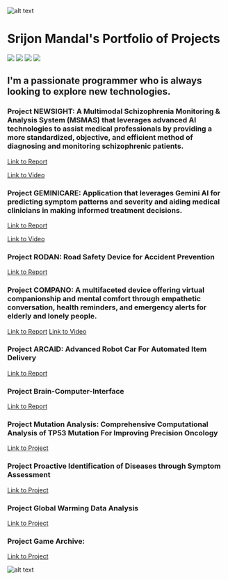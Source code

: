 ![alt text](https://github.com/srijonmandal1/srijonmandal1/blob/main/spaceman.png)
# Srijon Mandal's Portfolio of Projects

![](https://visitor-badge.laobi.icu/badge?page_id=srijonmandal1.srijonmandal1) 
![](https://img.shields.io/badge/OS-Mac&nbsp;10-informational?style=flat&logo=windows&logoColor=blue&color=0C7DBE)
![](https://img.shields.io/badge/Editor-VS&nbsp;Code-informational?style=flat&logo=visual-studio-code&logoColor=blue&color=0C7DBE)
![](https://img.shields.io/badge/Shell-&nbsp;Terminal-informational?style=flat&logo=windows-terminal&logoColor=blue&color=0C7DBE)

## I'm a passionate programmer who is always looking to explore new technologies.
### Project NEWSIGHT: A Multimodal Schizophrenia Monitoring & Analysis System (MSMAS) that leverages advanced AI technologies to assist medical professionals by providing a more standardized, objective, and efficient method of diagnosing and monitoring schizophrenic patients. 

[Link to Report](https://github.com/srijonmandal1/schizophrenia-patient-data-analysis/blob/main/GenAI_Project_Schizophrenia_Patient_Analytics.pdf)

[Link to Video](https://youtu.be/FEo1geGduNI) 
  
### Project GEMINICARE: Application that leverages Gemini AI for predicting symptom patterns and severity and aiding medical clinicians in making informed treatment decisions.
[Link to Report](https://github.com/srijonmandal1/geminicare-autism-treatment/blob/main/documents/GeminiCare_Presentation_SRIJON_MANDAL.pdf)

[Link to Video](https://youtu.be/LhjeUkW6KB8) 

### Project RODAN: Road Safety Device for Accident Prevention
[Link to Report](https://github.com/srijonmandal1/RODAN/blob/dev/RODAN_Road-Safety-Device-For-Accident-Prevention.pdf)


### Project COMPANO: A multifaceted device offering virtual companionship and mental comfort through empathetic conversation, health reminders, and emergency alerts for elderly and lonely people. 
[Link to Report](https://github.com/srijonmandal1/COMPANO/blob/main/COMPANO.pdf)
[Link to Video](https://youtu.be/S7uttUuPh1E)

### Project ARCAID: Advanced Robot Car For Automated Item Delivery
[Link to Report](https://drive.google.com/file/d/1z3JoHLeLCTcxCeFRQgX-V88qbohf-RKr/view?usp=sharing)

### Project Brain-Computer-Interface
[Link to Report](https://github.com/srijonmandal1/brain-computer-interface)

### Project Mutation Analysis: Comprehensive Computational Analysis of TP53 Mutation For Improving Precision Oncology

[Link to Project](https://github.com/srijonmandal1/computational-analysis-precision-onchology/tree/main/scripts)

### Project Proactive Identification of Diseases through Symptom Assessment
[Link to Project](https://github.com/srijonmandal1/HealthHacks2021/blob/main/README.md)

### Project Global Warming Data Analysis
[Link to Project](https://github.com/srijonmandal1/youngwonks-hackathon/blob/master/GlobalWarmingDataAnalysis.ipynb)

### Project Game Archive: 
[Link to Project](https://github.com/srijon-mandal/game-archive/blob/master/README.md)

![alt text](https://github.com/srijonmandal1/srijonmandal1/blob/main/computing.gif)

